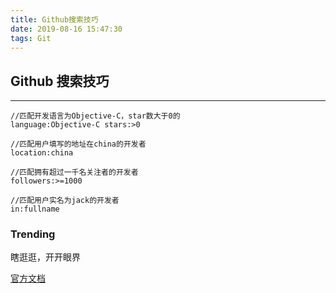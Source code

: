 ```yaml
---
title: Github搜索技巧
date: 2019-08-16 15:47:30
tags: Git
---
```


## Github 搜索技巧

------

```
//匹配开发语言为Objective-C，star数大于0的
language:Objective-C stars:>0

//匹配用户填写的地址在china的开发者
location:china

//匹配拥有超过一千名关注者的开发者
followers:>=1000

//匹配用户实名为jack的开发者
in:fullname
```

### Trending

瞎逛逛，开开眼界

[官方文档](https://help.github.com/en/articles/about-searching-on-github)